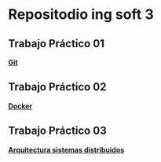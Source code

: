 # Repositodio ing soft 3

## Trabajo Práctico 01
[__Git__](./trabajo-practico-01/trabajo.md)

## Trabajo Práctico 02
[__Docker__](./trabajo-practico-02/trabajo.md)

## Trabajo Práctico 03
[__Arquitectura sistemas distribuidos__](./trabajo-practico-03/trabajo.md)